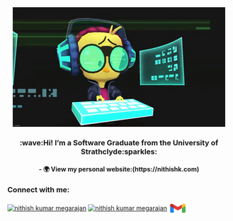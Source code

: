 <div align="center">
    <img alt="GIF" src="https://raw.githubusercontent.com/NithishK5/NithishK5/master/giphy.gif"/>
</div>

<h3 align="center">:wave:Hi! I’m a Software Graduate from the University of Strathclyde:sparkles:</h3>
<h4 align="center">- 🌍 View my personal website:(https://nithishk.com)</h4>

<h3 align="left">Connect with me:</h3>
<p align="left">
<a href="https://linkedin.com/in/Nithish Kumar Megarajan" target="blank"><img align="center" src="https://raw.githubusercontent.com/rahuldkjain/github-profile-readme-generator/master/src/images/icons/Social/linked-in-alt.svg" alt="nithish kumar megarajan" height="30" width="40" /></a>
<a href="https://fb.com/Nithish Kumar Megarajan" target="blank"><img align="center" src="https://raw.githubusercontent.com/rahuldkjain/github-profile-readme-generator/master/src/images/icons/Social/facebook.svg" alt="nithish kumar megarajan" height="30" width="40" /></a>
<a href="mailto:nithishmegaraj05@gmail.com" target="blank"><img align="center" src="https://raw.githubusercontent.com/rahuldkjain/github-profile-readme-generator/master/src/images/icons/Social/gmail.svg" alt="Nithish Kumar" height="30" width="40" /></a>
</p>



<!---
NithishK5/NithishK5 is a ✨ special ✨ repository because its `README.md` (this file) appears on your GitHub profile.
You can click the Preview link to take a look at your changes.
--->

